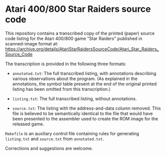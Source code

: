 Atari 400/800 Star Raiders source code
======================================

This repository contains a transcribed copy of the printed (paper)
source code listing for the Atari 400/800 game "Star Raiders" published
in scanned-image format at:
https://archive.org/details/AtariStarRaidersSourceCode/Atari_Star_Raiders_Source_Code

The transcription is provided in the following three formats:

*   `annotated.txt`: The full transcribed listing, with annotations
    describing various observations about the program.  (As explained in
    the annotations, the symbol table present at the end of the original
    printed listing has been omitted from this transcription.)

*   `listing.txt`: The full transcribed listing, without annotations.

*   `source.txt`: The listing with the address-and-data column removed.
    This file is believed to be semantically identical to the file that
    would have been presented to the assembler used to create the ROM
    image for the released game.

`Makefile` is an auxiliary control file containing rules for generating
`listing.txt` and `source.txt` from `annotated.txt`.

Corrections and suggestions are welcome.
